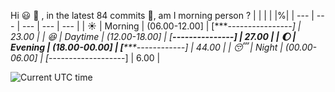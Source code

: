 Hi :smiley: :wave:   , in the latest 84 commits :bug:, am I morning person ?
| | | | |%|
| --- | --- | --- | --- | --- |
| :sunny: | Morning | (06.00-12.00] | [****----------------] | 23.00 |
| :satisfied: | Daytime | (12.00-18.00] | [*****---------------] | 27.00 |
| :moon: | Evening | (18.00-00.00] | [********------------] | 44.00 |
| :sleeping: | Night | (00.00-06.00] | [*-------------------] | 6.00 |

![Current UTC time](https://jojoee.jojoee.com/api/utcnowgif?utcnow)
